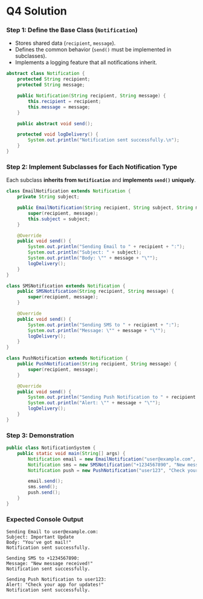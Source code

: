 # Q4 Solution
### **Step 1: Define the Base Class (`Notification`)**  
- Stores shared data (`recipient`, `message`).  
- Defines the common behavior (`send()` must be implemented in subclasses).  
- Implements a logging feature that all notifications inherit.
  
```java
abstract class Notification {
    protected String recipient;
    protected String message;

    public Notification(String recipient, String message) {
        this.recipient = recipient;
        this.message = message;
    }

    public abstract void send();

    protected void logDelivery() {
        System.out.println("Notification sent successfully.\n");
    }
}
```


### **Step 2: Implement Subclasses for Each Notification Type**  
Each subclass **inherits from `Notification`** and **implements `send()` uniquely**.  

```java
class EmailNotification extends Notification {
    private String subject;

    public EmailNotification(String recipient, String subject, String message) {
        super(recipient, message);
        this.subject = subject;
    }

    @Override
    public void send() {
        System.out.println("Sending Email to " + recipient + ":");
        System.out.println("Subject: " + subject);
        System.out.println("Body: \"" + message + "\"");
        logDelivery();
    }
}

class SMSNotification extends Notification {
    public SMSNotification(String recipient, String message) {
        super(recipient, message);
    }

    @Override
    public void send() {
        System.out.println("Sending SMS to " + recipient + ":");
        System.out.println("Message: \"" + message + "\"");
        logDelivery();
    }
}

class PushNotification extends Notification {
    public PushNotification(String recipient, String message) {
        super(recipient, message);
    }

    @Override
    public void send() {
        System.out.println("Sending Push Notification to " + recipient + ":");
        System.out.println("Alert: \"" + message + "\"");
        logDelivery();
    }
}
```

### **Step 3: Demonstration**

```java
public class NotificationSystem {
    public static void main(String[] args) {
        Notification email = new EmailNotification("user@example.com", "Important Update", "You've got mail!");
        Notification sms = new SMSNotification("+1234567890", "New message received!");
        Notification push = new PushNotification("user123", "Check your app for updates!");

        email.send();
        sms.send();
        push.send();
    }
}
```

### **Expected Console Output**
```
Sending Email to user@example.com:  
Subject: Important Update  
Body: "You've got mail!"  
Notification sent successfully.

Sending SMS to +1234567890:  
Message: "New message received!"  
Notification sent successfully.

Sending Push Notification to user123:  
Alert: "Check your app for updates!"  
Notification sent successfully.
```
